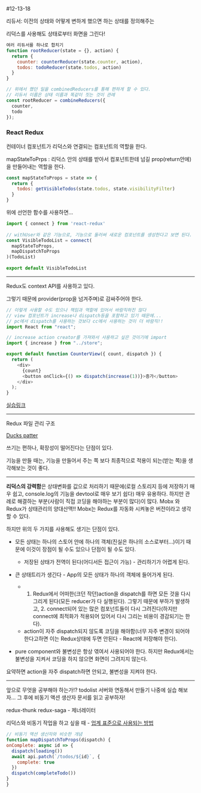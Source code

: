 #12-13-18

리듀서: 이전의 상태와 어떻게 변하게 했으면 하는 상태를 정의해주는

리덕스를 사용해도 상태로부터 화면을 그린다!

```js
여러 리듀서를 하나로 합치기
function rootReducer(state = {}, action) {
  return {
    counter: counterReducer(state.counter, action),
    todos: todoReducer(state.todos, action)
  }
}

// 위에서 했던 일을 combinedReducers를 통해 편하게 할 수 있다.
// 리듀서 이름은 상태 이름과 똑같이 짓는 것이 관례
const rootReducer = combineReducers({
  counter,
  todo
});
```


### React Redux

컨테이너 컴포넌트가 리덕스와 연결되는 컴포넌트의 역할을 한다.

mapStateToPrps : 리덕스 안의 상태를 받아서 컴포넌트한테 넘길 prop(return안에)을 만들어내는 역할을 한다.
```js
const mapStateToProps = state => {
  return {
    todos: getVisibleTodos(state.todos, state.visibilityFilter)
  }
}
```
위에 선언한 함수를 사용하면...
```js
import { connect } from 'react-redux'
​
// withUser와 같은 기능으로, 기능으로 둘러써 새로운 컴포넌트를 생성한다고 보면 된다.
const VisibleTodoList = connect(
  mapStateToProps,
  mapDispatchToProps
)(TodoList)
​
export default VisibleTodoList
```

---
Redux도 context API를 사용하고 있다.

그렇기 때문에 provider(prop을 넘겨주며)로 감싸주어야 한다.

```js
// 이렇게 사용할 수도 있으나 책임과 역할에 있어서 바람직하진 않다
// view 컴포넌트가 increase나 dispatch등을 포함하고 있기 때문에...
// pc에서 dispatch를 사용하는 것보다 cc에서 사용하는 것이 더 바람직!!
import React from "react";

// increase action creator를 가져와서 사용하고 싶은 것이기에 import
import { increase } from "../store";

export default function CounterView({ count, dispatch }) {
  return (
    <div>
      {count}
      <button onClick={() => dispatch(increase(1))}>증가</button>
    </div>
  );
}
``` 

[실습링크](https://codesandbox.io/s/797kyj5j0)

---

Redux 파일 관리 구조

[Ducks patter](http://guswnsxodlf.github.io/redux-ducks-pattern)

쓰기는 편하나, 확장성이 떨어진다는 단점이 있다.


기능을 만들 때는, 기능을 만들어서 주는 쪽 보다 최종적으로 적용이 되는(받는 쪽)을 생각해보는 것이 좋다.

---

**리덕스의 강력함**은 상태변화를 값으로 처리하기 때문에(로컬 스토리지 등에 저장하기 매우 쉽고, console.log의 기능을 devtool로 매우 보기 쉽다) 매우 유용하다. 하지만 관례로 해결하는 부분(사람이 직접 코딩을 해야하는 부분이 많다)이 많다. 
Mobx 와 Redux가 상태관리의 양대산맥!!
Mobx는 Redux를 자동화 시켜놓은 버전이라고 생각할 수 있다.

하지만 위의 두 가지를 사용해도 생기는 단점이 있다.
  - 모든 상태는 하나의 스토어 안에 하나의 객체(진실은 하나의 소스로부터...)이기 때문에 이것이 장점이 될 수도 있으나 단점이 될 수도 있다.
    - 저장된 상태가 전역이 된다(어디서든 접근이 가능) - 관리하기가 어렵게 된다.
  - 큰 상태트리가 생긴다 - App의 모든 상태가 하나의 객체에 들어가게 된다.
    - 1. Redux에서 어떠한(크던 작던)action을 dispatch를 하면 모든 것을 다시 그리게 된다(모든 reducer가 다 실행된다). 그렇기 때문에 부하가 발생하고, 2. connect되어 있는 많은 컴포넌트들이 다시 그려진다(하지만 connect에 최적화가 적용되어 있어서 다시 그리는 비용이 경감되기는 한다). 
    - action이 자주 dispatch되지 않도록 코딩을 해야함(너무 자주 변경이 되어야 한다고하면 이는 Redux상태에 두면 안된다 - React에 저장해야 한다).

  - pure component와 불변성은 항상 엮여서 사용되어야 한다. 하지만 Redux에서는 불변성을 지켜서 코딩을 하지 않으면 화면이 그려지지 않는다.

요약하면 action을 자주 dispatch하면 안되고, 불변성을 지켜야 한다.


---

앞으로 무엇을 공부해야 하는가!?
todolist 서버와 연동해서 만들기 나중에 실습 해보자... 그 후에 비동기 액션 생산자 문서를 읽고 공부하자!

redux-thunk
redux-saga - 제너레이터

리덕스와 비동기 작업을 하고 싶을 때 - [업계 표준으로 사용되는 방법](https://lunit.gitbook.io/redux-in-korean/advanced/asyncactions)

```js
// 비동기 액션 생산자와 비슷한 개념
function mapDispatchToProps(dispatch) {
onComplete: async id => {
  dispatch(loading())
  await api.patch(`/todos/${id}`, {
    complete: true
  })
  dispatch(completeTodo())
}
}
```

